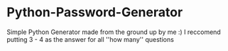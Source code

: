 # Python-Password-Generator
Simple Python Generator made from the ground up by me :)
I reccomend putting 3 - 4 as the answer for all ''how many'' questions
